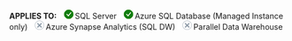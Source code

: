 **APPLIES TO:** ![Yes](../media/yes-icon.png)SQL Server ![Yes](../media/yes-icon.png)Azure SQL Database (Managed Instance only) ![No](../media/no-icon.png)Azure Synapse Analytics (SQL DW) ![No](../media/no-icon.png)Parallel Data Warehouse 
